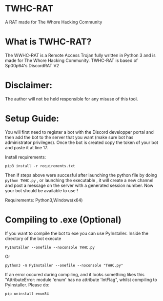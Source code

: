 # TWHC-RAT
A RAT made for The Whore Hacking Community

# What is TWHC-RAT?
The WWHC-RAT is a Remote Access Trojan fully written in Python 3 and is made for The Whore Hacking Community. TWHC-RAT is based of Sp00p64's DiscordRAT V2

# Disclaimer:
The author will not be held responsible for any misuse of this tool.

# Setup Guide:
You will first need to register a bot with the Discord developper portal and then add the bot to the server that you want (make sure bot has administrator privileges). Once the bot is created copy the token of your bot and paste it at line 17.

Install requirements:
```
pip3 install -r requirements.txt
```
Then if steps above were succesful after launching the python file by doing `python TWHC.py` , or launching the executable , it will create a new channel and post a message on the server with a generated session number.
Now your bot should be available to use !

Requirements:
Python3,Windows(x64)

# Compiling to .exe (Optional)
If you want to compile the bot to exe you can use PyInstaller.
Inside the directory of the bot execute
```
PyInstaller --onefile --noconsole TWHC.py
```
Or
```
python3 -m PyInstaller --onefile --noconsole "TWHC.py"
```
If an error occured during compiling, and it looks something likes this "AttributeError: module 'enum' has no attribute 'IntFlag", whilst compiling to PyInstaller. Please do: 
```
pip uninstall enum34
```
